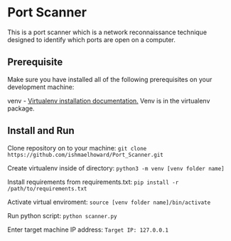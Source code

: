 # Port Scanner

This is a port scanner which is a network reconnaissance technique designed to identify which ports are open on a computer.

## Prerequisite
Make sure you have installed all of the following prerequisites on your development machine:

venv - [Virtualenv installation documentation.](https://virtualenv.pypa.io/en/latest/installation.html) Venv is in the virtualenv package.

## Install and Run
Clone repository on to your machine:
`git clone https://github.com/ishmaelhoward/Port_Scanner.git`

Create virtualenv inside of directory:
`python3 -m venv [venv folder name]`

Install requirements from requirements.txt:
`pip install -r /path/to/requirements.txt`

Activate virtual enviroment:
`source [venv folder name]​/bi​n/a​ctivate`

Run python script:
`python scanner.py`

Enter target machine IP address:
`Target IP: 127.0.0.1`